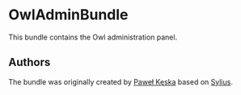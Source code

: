 OwlAdminBundle
=====================

This bundle contains the Owl administration panel.

Authors
-------

The bundle was originally created by [Paweł Kęska](mailto:projekty@pawelkeska.eu) based on [Sylius](https://sylius.com).
